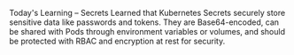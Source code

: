 
Today's Learning – Secrets
Learned that Kubernetes Secrets securely store sensitive data like passwords and tokens. They are Base64-encoded, can be shared with Pods through environment variables or volumes, and should be protected with RBAC and encryption at rest for security.

